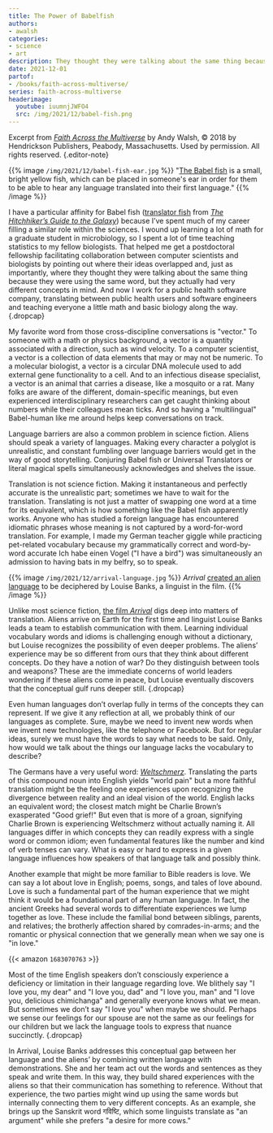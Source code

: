 ```yaml
---
title: The Power of Babelfish
authors:
- awalsh
categories:
- science
- art
description: They thought they were talking about the same thing because they were using the same word, but they actually had very different concepts in mind. Enter the Babelfish.
date: 2021-12-01
partof:
- /books/faith-across-multiverse/
series: faith-across-multiverse
headerimage:
  youtube: iuumnjJWFO4
  src: /img/2021/12/babel-fish.png
---
```

Excerpt from [*Faith Across the Multiverse*](https://www.amazon.com/Hitchhikers-Guide-Galaxy-Douglas-Adams/dp/0345391802) by Andy Walsh, &copy; 2018 by Hendrickson Publishers, Peabody, Massachusetts. Used by permission. All rights reserved.
{.editor-note}


{{% image `/img/2021/12/babel-fish-ear.jpg` %}}
"[The Babel fish](https://hitchhikers.fandom.com/wiki/Babel_Fish) is a small, bright yellow fish, which can be placed in someone's ear in order for them to be able to hear any language translated into their first language."
{{% /image %}}


I have a particular affinity for Babel fish ([translator fish](https://hitchhikers.fandom.com/wiki/Babel_Fish) from [*The Hitchhiker’s Guide to the Galaxy*](https://www.amazon.com/Hitchhikers-Guide-Galaxy-Douglas-Adams/dp/0345391802)) because I’ve spent much of my career filling a similar role within the sciences. I wound up learning a lot of math for a graduate student in microbiology, so I spent a lot of time teaching statistics to my fellow biologists. That helped me get a postdoctoral fellowship facilitating collaboration between computer scientists and biologists by pointing out where their ideas overlapped and, just as importantly, where they thought they were talking about the same thing because they were using the same word, but they actually had very different concepts in mind. And now I work for a public health software company, translating between public health users and software engineers and teaching everyone a little math and basic biology along the way.
{.dropcap}


My favorite word from those cross-discipline conversations is "vector." To someone with a math or physics background, a vector is a quantity associated with a direction, such as wind velocity. To a computer scientist, a vector is a collection of data elements that may or may not be numeric. To a molecular biologist, a vector is a circular DNA molecule used to add external gene functionality to a cell. And to an infectious disease specialist, a vector is an animal that carries a disease, like a mosquito or a rat. Many folks are aware of the different, domain-specific meanings, but even experienced interdisciplinary researchers can get caught thinking about numbers while their colleagues mean ticks. And so having a "multilingual" Babel-human like me around helps keep conversations on track.

Language barriers are also a common problem in science fiction. Aliens should speak a variety of languages. Making every character a polyglot is unrealistic, and constant fumbling over language barriers would get in the way of good storytelling. Conjuring Babel fish or Universal Translators or literal magical spells simultaneously acknowledges and shelves the issue.

Translation is not science fiction. Making it instantaneous and perfectly accurate is the unrealistic part; sometimes we have to wait for the translation. Translating is not just a matter of swapping one word at a time for its equivalent, which is how something like the Babel fish apparently works. Anyone who has studied a foreign language has encountered idiomatic phrases whose meaning is not captured by a word-for-word translation. For example, I made my German teacher giggle while practicing pet-related vocabulary because my grammatically correct and word-by-word accurate Ich habe einen Vogel ("I have a bird") was simultaneously an admission to having bats in my belfry, so to speak.


{{% image `/img/2021/12/arrival-language.jpg` %}}
*Arrival* [created an alien language](https://www.wired.com/2016/11/arrivals-designers-crafted-mesmerizing-alien-alphabet/) to be deciphered by Louise Banks, a linguist in the film.
{{% /image %}}


Unlike most science fiction, [the film *Arrival*](https://en.wikipedia.org/wiki/Arrival_(film)) digs deep into matters of translation. Aliens arrive on Earth for the first time and linguist Louise Banks leads a team to establish communication with them. Learning individual vocabulary words and idioms is challenging enough without a dictionary, but Louise recognizes the possibility of even deeper problems. The aliens’ experience may be so different from ours that they think about different concepts. Do they have a notion of war? Do they distinguish between tools and weapons? These are the immediate concerns of world leaders wondering if these aliens come in peace, but Louise eventually discovers that the conceptual gulf runs deeper still.
{.dropcap}

Even human languages don’t overlap fully in terms of the concepts they can represent. If we give it any reflection at all, we probably think of our languages as complete. Sure, maybe we need to invent new words when we invent new technologies, like the telephone or Facebook. But for regular ideas, surely we must have the words to say what needs to be said. Only, how would we talk about the things our language lacks the vocabulary to describe?


The Germans have a very useful word: [*Weltschmerz*](https://en.wikipedia.org/wiki/Weltschmerz). Translating the parts of this compound noun into English yields "world pain" but a more faithful translation might be the feeling one experiences upon recognizing the divergence between reality and an ideal vision of the world. English lacks an equivalent word; the closest match might be Charlie Brown’s exasperated "Good grief!" But even that is more of a groan, signifying Charlie Brown is experiencing Weltschmerz without actually naming it. All languages differ in which concepts they can readily express with a single word or common idiom; even fundamental features like the number and kind of verb tenses can vary. What is easy or hard to express in a given language influences how speakers of that language talk and possibly think.

Another example that might be more familiar to Bible readers is love. We can say a lot about love in English; poems, songs, and tales of love abound. Love is such a fundamental part of the human experience that we might think it would be a foundational part of any human language. In fact, the ancient Greeks had several words to differentiate experiences we lump together as love. These include the familial bond between siblings, parents, and relatives; the brotherly affection shared by comrades-in-arms; and the romantic or physical connection that we generally mean when we say one is "in love."


 {{< amazon `1683070763` >}}   

Most of the time English speakers don’t consciously experience a deficiency or limitation in their language regarding love. We blithely say "I love you, my dear" and "I love you, dad" and "I love you, man" and "I love you, delicious chimichanga" and generally everyone knows what we mean. But sometimes we don’t say "I love you" when maybe we should. Perhaps we sense our feelings for our spouse are not the same as our feelings for our children but we lack the language tools to express that nuance succinctly.
{.dropcap}


In Arrival, Louise Banks addresses this conceptual gap between her language and the aliens’ by combining written language with demonstrations. She and her team act out the words and sentences as they speak and write them. In this way, they build shared experiences with the aliens so that their communication has something to reference. Without that experience, the two parties might wind up using the same words but internally connecting them to very different concepts. As an example, she brings up the Sanskrit word गविष्टि, which some linguists translate as "an argument" while she prefers "a desire for more cows."


